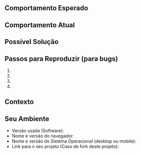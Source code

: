 <!--- Forneça um resumo geral da _issue_ no título acima -->

## Comportamento Esperado
<!--- Se você está descrevendo um _bug_, conte-nos o que deveria acontecer. -->
<!--- Se você está sugerindo uma mudança/melhoria, conte-nos como deve funcionar. -->

## Comportamento Atual
<!--- Se está descrevendo um bug, conte-nos o que acontece em vez do comportamento esperado. -->
<!--- Se está sugerindo uma mudança/melhoria, explique a diferença com o comportamento atual. -->

## Possível Solução
<!--- Não é obrigatório, mas sugira uma possível correção/razão para o bug -->
<!--- ou ideias de como implementar a adição/mudança. -->

## Passos para Reproduzir (para bugs)
<!--- Forneça um link para um exemplo, ou um conjunto de passos inequívocos -->
<!--- para reproduzir esse bug. Inclua código para reproduzir, se relevante. -->

1. <!-- Passo um -->

2. <!-- Passo dois -->

3. <!-- Passo três -->

4. <!-- Passo N -->

## Contexto
<!--- Como esse problema o afeta? O que você está tentando realizar? -->
<!--- Fornecer o contexto nos ajuda a encontrar uma solução que seja mais útil no mundo real -->

## Seu Ambiente
<!--- Inclua detalhes relevantes sobre o ambiente em que você presenciou/experienciou o bug. -->
* Versão usada (Software):
* Nome e versão do navegador:
* Nome e versão do Sistema Operacional (desktop ou mobile):
* Link para o seu projeto (Caso de fork deste projeto):